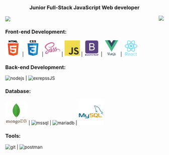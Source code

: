<h3 align="center" color=#e6f116>Junior Full-Stack JavaScript Web developer</h3>

  <img align="right" src="https://github-readme-stats.vercel.app/api?username=PingrisAlexis&theme=highcontrast&show_icons=true&hide=contribs&bg_color=f1e05a&title_color=323330&icon_color=323330&text_color=323330&border_color=323330&border_radius=30%" />
  <img align="center" src="https://github-readme-stats.vercel.app/api/top-langs/?username=PingrisAlexis&layout=compact&theme=highcontrast&langs_count=10&bg_color=f1e05a&title_color=323330&icon_color=323330&text_color=323330&border_color=323330&border_radius=30%"/>

<h3 align="left"> Front-end Development:</h3>
  <p align="left">
      <img src="https://raw.githubusercontent.com/devicons/devicon/master/icons/html5/html5-original-wordmark.svg" alt="html5" width="50" height="50"/>
  |
      <img src="https://raw.githubusercontent.com/devicons/devicon/master/icons/css3/css3-original-wordmark.svg" alt="css3" width="50" height="50"/> 
  |
      <img src="https://raw.githubusercontent.com/devicons/devicon/master/icons/sass/sass-original.svg" alt="sass" width="50" height="50"/> 
  |
      <img src="https://raw.githubusercontent.com/devicons/devicon/master/icons/javascript/javascript-original.svg" alt="javascript" width="50" height="50"/> 
  |
      <img src="https://raw.githubusercontent.com/devicons/devicon/master/icons/bootstrap/bootstrap-plain-wordmark.svg" alt="bootstrap" width="50" height="50"/> 
  |
      <img src="https://raw.githubusercontent.com/devicons/devicon/master/icons/vuejs/vuejs-original-wordmark.svg" alt="vuejs" width="50" height="50"/> 
  |
      <img src="https://raw.githubusercontent.com/devicons/devicon/master/icons/react/react-original-wordmark.svg" alt="react" width="50" height="50"/> 
  
  </p>
<h3 align="left"> Back-end Development:</h3>
  <p align="left">
      <img src="https://icon-library.com/images/nodejs-icon/nodejs-icon-2.jpg" alt="nodejs" height="50"/>
  |
      <img src="https://trainings.nicolasfazio.ch/wp-content/uploads/2020/04/express-logo.png"alt="exrepssJS" height="50"/> 
</p>

<h3 align="left"> Database:</h3>
  <p align="left">
      <img src="https://raw.githubusercontent.com/devicons/devicon/master/icons/mongodb/mongodb-original-wordmark.svg" alt="mongodb" width="70" height="70"/>
    |
      <img src="https://www.svgrepo.com/show/303229/microsoft-sql-server-logo.svg" alt="mssql" width="70" height="70"/> 
    |
      <img src="https://www.vectorlogo.zone/logos/mariadb/mariadb-icon.svg" alt="mariadb" width="60" height="60"/> 
    |
      <img src="https://raw.githubusercontent.com/devicons/devicon/master/icons/mysql/mysql-original-wordmark.svg" alt="mysql" width="80" height="80"/> 
  </p>
  
<h3 align="left"> Tools:</h3>
  <p align="left">
      <img src="https://www.vectorlogo.zone/logos/git-scm/git-scm-icon.svg" alt="git" width="50" height="50"/> 
    |
      <img src="https://www.vectorlogo.zone/logos/getpostman/getpostman-icon.svg" alt="postman" width="50" height="50"/> 
 </p>
